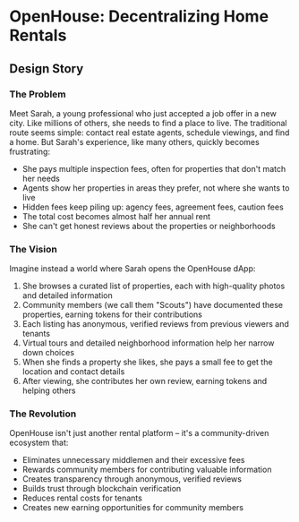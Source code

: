# OpenHouse: Decentralizing Home Rentals
## Design Story

### The Problem

Meet Sarah, a young professional who just accepted a job offer in a new city. Like millions of others, she needs to find a place to live. The traditional route seems simple: contact real estate agents, schedule viewings, and find a home. But Sarah's experience, like many others, quickly becomes frustrating:

- She pays multiple inspection fees, often for properties that don't match her needs
- Agents show her properties in areas they prefer, not where she wants to live
- Hidden fees keep piling up: agency fees, agreement fees, caution fees
- The total cost becomes almost half her annual rent
- She can't get honest reviews about the properties or neighborhoods

### The Vision

Imagine instead a world where Sarah opens the OpenHouse dApp:

1. She browses a curated list of properties, each with high-quality photos and detailed information
2. Community members (we call them "Scouts") have documented these properties, earning tokens for their contributions
3. Each listing has anonymous, verified reviews from previous viewers and tenants
4. Virtual tours and detailed neighborhood information help her narrow down choices
5. When she finds a property she likes, she pays a small fee to get the location and contact details
6. After viewing, she contributes her own review, earning tokens and helping others

### The Revolution

OpenHouse isn't just another rental platform – it's a community-driven ecosystem that:
- Eliminates unnecessary middlemen and their excessive fees
- Rewards community members for contributing valuable information
- Creates transparency through anonymous, verified reviews
- Builds trust through blockchain verification
- Reduces rental costs for tenants
- Creates new earning opportunities for community members

